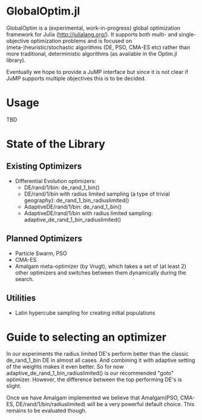 GlobalOptim.jl
==============

GlobalOptim is a (experimental, work-in-progress) global optimization framework for Julia (http://julialang.org/). It supports both multi- and single-objective optimization problems and is focused on (meta-)heuristic/stochastic algorithms (DE, PSO, CMA-ES etc) rather than more traditional, deterministic algorithms (as available in the Optim.jl library).

Eventually we hope to provide a JuMP interface but since it is not clear if JuMP supports multiple objectives this is to be decided.

Usage
=====

TBD

State of the Library
====================

Existing Optimizers
-------------------

* Differential Evolution optimizers:
  - DE/rand/1/bin: de_rand_1_bin()
  - DE/rand/1/bin with radius limited sampling (a type of trivial geography): de_rand_1_bin_radiuslimited()
  - AdaptiveDE/rand/1/bin: de_rand_1_bin()
  - AdaptiveDE/rand/1/bin with radius limited sampling: adaptive_de_rand_1_bin_radiuslimited()

Planned Optimizers
------------------

* Particle Swarm, PSO
* CMA-ES
* Amalgam meta-optimizer (by Vrugt), which takes a set of (at least 2) other optimizers and switches between them dynamically during the search.

Utilities
---------
* Latin hypercube sampling for creating initial populations

Guide to selecting an optimizer
===============================

In our experiments the radius limited DE's perform better than the classic de_rand_1_bin DE in almost all cases. And combining it with adaptive setting of the weights makes it even better. So for now adaptive_de_rand_1_bin_radiuslimited() is our recommended "goto" optimizer. However, the difference between the top performing DE's is slight.

Once we have Amalgam implemented we believe that Amalgam(PSO, CMA-ES, DE/rand/1/bin/radiuslimited) will be a very powerful default choice. This remains to be evaluated though.